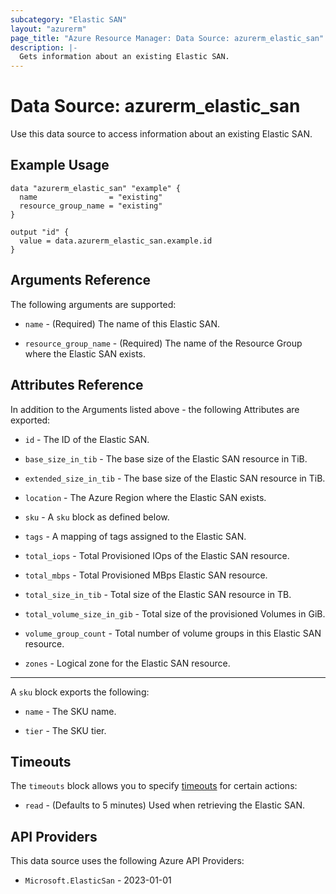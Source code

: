```yaml
---
subcategory: "Elastic SAN"
layout: "azurerm"
page_title: "Azure Resource Manager: Data Source: azurerm_elastic_san"
description: |-
  Gets information about an existing Elastic SAN.
---
```


# Data Source: azurerm_elastic_san

Use this data source to access information about an existing Elastic SAN.

## Example Usage

```hcl
data "azurerm_elastic_san" "example" {
  name                = "existing"
  resource_group_name = "existing"
}

output "id" {
  value = data.azurerm_elastic_san.example.id
}
```

## Arguments Reference

The following arguments are supported:

* `name` - (Required) The name of this Elastic SAN.

* `resource_group_name` - (Required) The name of the Resource Group where the Elastic SAN exists.

## Attributes Reference

In addition to the Arguments listed above - the following Attributes are exported: 

* `id` - The ID of the Elastic SAN.

* `base_size_in_tib` - The base size of the Elastic SAN resource in TiB.

* `extended_size_in_tib` - The base size of the Elastic SAN resource in TiB.

* `location` - The Azure Region where the Elastic SAN exists.

* `sku` - A `sku` block as defined below.

* `tags` - A mapping of tags assigned to the Elastic SAN.

* `total_iops` - Total Provisioned IOps of the Elastic SAN resource.

* `total_mbps` - Total Provisioned MBps Elastic SAN resource.

* `total_size_in_tib` - Total size of the Elastic SAN resource in TB.

* `total_volume_size_in_gib` - Total size of the provisioned Volumes in GiB.

* `volume_group_count` - Total number of volume groups in this Elastic SAN resource.

* `zones` - Logical zone for the Elastic SAN resource.

---

A `sku` block exports the following:

* `name` - The SKU name.

* `tier` - The SKU tier.

## Timeouts

The `timeouts` block allows you to specify [timeouts](https://www.terraform.io/language/resources/syntax#operation-timeouts) for certain actions:

* `read` - (Defaults to 5 minutes) Used when retrieving the Elastic SAN.

## API Providers
<!-- This section is generated, changes will be overwritten -->
This data source uses the following Azure API Providers:

* `Microsoft.ElasticSan` - 2023-01-01
